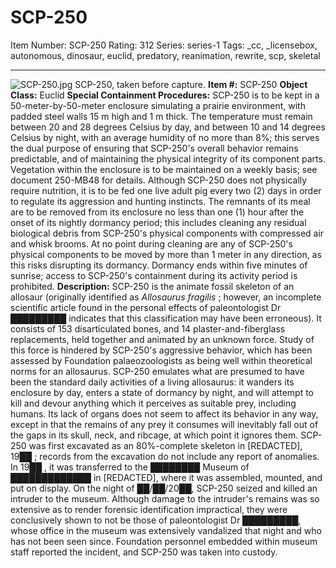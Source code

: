 # SCP-250
Item Number: SCP-250
Rating: 312
Series: series-1
Tags: _cc, _licensebox, autonomous, dinosaur, euclid, predatory, reanimation, rewrite, scp, skeletal

---

![SCP-250.jpg](https://scp-wiki.wdfiles.com/local--files/scp-250/SCP-250.jpg)
SCP-250, taken before capture.
**Item #:** SCP-250
**Object Class:** Euclid
**Special Containment Procedures:** SCP-250 is to be kept in a 50-meter-by-50-meter enclosure simulating a prairie environment, with padded steel walls 15 m high and 1 m thick. The temperature must remain between 20 and 28 degrees Celsius by day, and between 10 and 14 degrees Celsius by night, with an average humidity of no more than 8%; this serves the dual purpose of ensuring that SCP-250's overall behavior remains predictable, and of maintaining the physical integrity of its component parts. Vegetation within the enclosure is to be maintained on a weekly basis; see document 250-MB48 for details.
Although SCP-250 does not physically require nutrition, it is to be fed one live adult pig every two (2) days in order to regulate its aggression and hunting instincts. The remnants of its meal are to be removed from its enclosure no less than one (1) hour after the onset of its nightly dormancy period; this includes cleaning any residual biological debris from SCP-250's physical components with compressed air and whisk brooms. At no point during cleaning are any of SCP-250's physical components to be moved by more than 1 meter in any direction, as this risks disrupting its dormancy. Dormancy ends within five minutes of sunrise; access to SCP-250's containment during its activity period is prohibited.
**Description:** SCP-250 is the animate fossil skeleton of an allosaur (originally identified as _Allosaurus fragilis_ ; however, an incomplete scientific article found in the personal effects of paleontologist Dr █████████ indicates that this classification may have been erroneous). It consists of 153 disarticulated bones, and 14 plaster-and-fiberglass replacements, held together and animated by an unknown force. Study of this force is hindered by SCP-250's aggressive behavior, which has been assessed by Foundation palaeozoologists as being well within theoretical norms for an allosaurus.
SCP-250 emulates what are presumed to have been the standard daily activities of a living allosaurus: it wanders its enclosure by day, enters a state of dormancy by night, and will attempt to kill and devour anything which it perceives as suitable prey, including humans. Its lack of organs does not seem to affect its behavior in any way, except in that the remains of any prey it consumes will inevitably fall out of the gaps in its skull, neck, and ribcage, at which point it ignores them.
SCP-250 was first excavated as an 80%-complete skeleton in [REDACTED], 19██ ; records from the excavation do not include any report of anomalies. In 19██ , it was transferred to the ████████ Museum of █████████████ in [REDACTED], where it was assembled, mounted, and put on display.
On the night of ██/██/20██, SCP-250 seized and killed an intruder to the museum. Although damage to the intruder's remains was so extensive as to render forensic identification impractical, they were conclusively shown to not be those of paleontologist Dr █████████, whose office in the museum was extensively vandalized that night and who has not been seen since. Foundation personnel embedded within museum staff reported the incident, and SCP-250 was taken into custody.